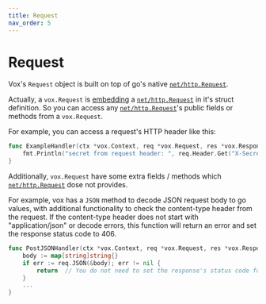 ```yaml
---
title: Request
nav_order: 5
---
```


# Request

Vox's `Request` object is built on top of go's native [`net/http.Request`](https://golang.org/pkg/net/http/#Request).

Actually, a `vox.Request` is [embedding](https://golang.org/doc/effective_go.html#embedding) a [`net/http.Request`](https://golang.org/pkg/net/http/#Request) in it's struct definition. So you can access any [`net/http.Request`](https://golang.org/pkg/net/http/#Request)'s public fields or methods from a `vox.Request`.

For example, you can access a request's HTTP header like this:

```go
func ExampleHandler(ctx *vox.Context, req *vox.Request, res *vox.Response) {
    fmt.Println("secret from request header: ", req.Header.Get("X-Secret"))
}
```

Additionally, `vox.Request` have some extra fields / methods which [`net/http.Request`](https://golang.org/pkg/net/http/#Request) dose not provides.

For example, vox has a `JSON` method to decode JSON request body to go values, with additional functionality to check the content-type header from the request. If the content-type header does not start with "application/json" or decode errors, this function will return an error and set the response status code to 406.

```go
func PostJSONHandler(ctx *vox.Context, req *vox.Request, res *vox.Response) {
    body := map[string]string{}
    if err := req.JSON(&body); err != nil {
        return  // You do not need to set the response's status code for vox have set it.
    }
    ...
}
```
